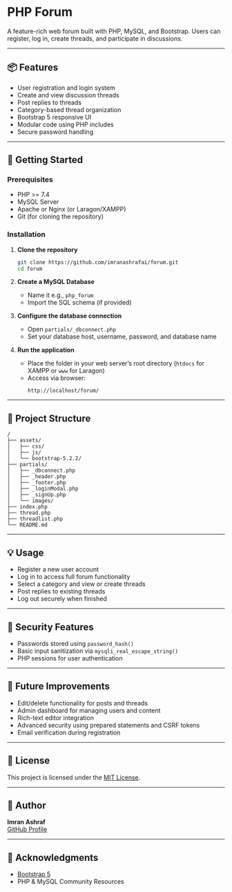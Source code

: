 # PHP Forum

A feature-rich web forum built with PHP, MySQL, and Bootstrap. Users can register, log in, create threads, and participate in discussions.

---

## 📦 Features

- User registration and login system
- Create and view discussion threads
- Post replies to threads
- Category-based thread organization
- Bootstrap 5 responsive UI
- Modular code using PHP includes
- Secure password handling

---

## 🚀 Getting Started

### Prerequisites

- PHP >= 7.4
- MySQL Server
- Apache or Nginx (or Laragon/XAMPP)
- Git (for cloning the repository)

### Installation

1. **Clone the repository**
   ```bash
   git clone https://github.com/imranashrafai/forum.git
   cd forum
   ```

2. **Create a MySQL Database**
   - Name it e.g., `php_forum`
   - Import the SQL schema (if provided)

3. **Configure the database connection**
   - Open `partials/_dbconnect.php`
   - Set your database host, username, password, and database name

4. **Run the application**
   - Place the folder in your web server’s root directory (`htdocs` for XAMPP or `www` for Laragon)
   - Access via browser:
     ```
     http://localhost/forum/
     ```

---

## 🧩 Project Structure

```
/
├── assets/
│   ├── css/
│   ├── js/
│   └── bootstrap-5.2.2/
├── partials/
│   ├── _dbconnect.php
│   ├── _header.php
│   ├── _footer.php
│   ├── _loginModal.php
│   ├── _signUp.php
│   └── images/
├── index.php
├── thread.php
├── threadlist.php
└── README.md
```

---

## 💡 Usage

- Register a new user account
- Log in to access full forum functionality
- Select a category and view or create threads
- Post replies to existing threads
- Log out securely when finished

---

## 🔐 Security Features

- Passwords stored using `password_hash()`
- Basic input sanitization via `mysqli_real_escape_string()`
- PHP sessions for user authentication

---

## 🚧 Future Improvements

- Edit/delete functionality for posts and threads
- Admin dashboard for managing users and content
- Rich-text editor integration
- Advanced security using prepared statements and CSRF tokens
- Email verification during registration

---

## 📄 License

This project is licensed under the [MIT License](LICENSE).

---

## 👥 Author

**Imran Ashraf**  
[GitHub Profile](https://github.com/imranashrafai)

---

## 🙏 Acknowledgments

- [Bootstrap 5](https://getbootstrap.com/)
- PHP & MySQL Community Resources
